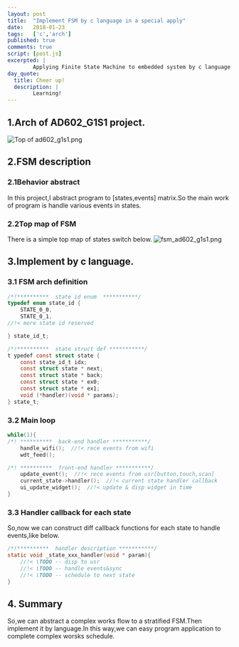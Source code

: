 ```yaml
---
layout: post
title:  "Implement FSM by c language in a special apply"
date:   2018-01-23
tags:   ['c','arch']
published: true
comments: true
script: [post.js]
excerpted: |
        Applying Finite State Machine to embedded system by c language.
day_quote:
  title: Cheer up!
  description: |
        Learning!
---
```


## 1.Arch of AD602_G1S1 project.

![Top of ad602_g1s1.png](http://user-image.logdown.io/user/42476/blog/39034/post/5204543/kvPkuzvpSyGT5RBTuIlE_Top%20of%20ad602_g1s1.png)

## 2.FSM description

### 2.1Behavior abstract

  In this project,I abstract program to [states,events] matrix.So the main work of program is handle various events in states.

### 2.2Top map of FSM

There is a simple top map of states switch below.
![fsm_ad602_g1s1.png](http://user-image.logdown.io/user/42476/blog/39034/post/5204543/ZJ9I2gR5T1yNeWoAU6Ci_fsm_ad602_g1s1.png)

## 3.Implement by c language.

### 3.1 FSM arch definition

``` c
/*!**********  state id enum  ***********/
typedef enum state_id {
	STATE_0_0,
	STATE_0_1,
//!< more state id reserved

} state_id_t;

/*!**********  state struct def ***********/
t ypedef const struct state {
	const state_id_t idx;
	const struct state * next;
	const struct state * back;
	const struct state * ex0;
	const struct state * ex1;
	void (*handler)(void * params);
} state_t;
```
### 3.2 Main loop

``` c
while(1){
/*! **********  back-end handler ***********/
	handle_wifi();  //!< rece events from wifi
	wdt_feed();

/*! **********  front-end handler ***********/
	update_event();  //!< rece events from usr[button,touch,scan]
	current_state->handler();  //!< current state handler callback
	ui_update_widget();  //!< update & disp widget in time
}
```

### 3.3 Handler callback for each state

So,now we can construct diff callback functions for each state to handle events,like below.

``` c
/*!**********  handler description ***********/
static void _state_xxx_handler(void * param){
	//!< \TODO -- disp to usr
	//!< \TODO -- handle events&sync
	//!< \TODO -- schedule to next state
}
```

## 4. Summary 

So,we can abstract a complex works flow to a stratified FSM.Then implement it by language.In this way,we can easy program application to complete complex worsks schedule.


